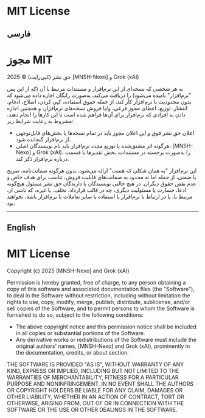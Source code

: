 # MIT License

## فارسی

# مجوز MIT

حق نشر (کپی‌رایت) © 2025 [MNSH-Nexo] و Grok (xAI)

به هر شخصی که نسخه‌ای از این نرم‌افزار و مستندات مرتبط با آن (که از این پس "نرم‌افزار" نامیده می‌شود) را دریافت می‌کند، به‌صورت رایگان اجازه داده می‌شود که بدون محدودیت با نرم‌افزار کار کند، از جمله حقوق استفاده، کپی کردن، اصلاح، ادغام، انتشار، توزیع، اعطای مجوز فرعی، و/یا فروش نسخه‌های نرم‌افزار، و همچنین اجازه دادن به افرادی که نرم‌افزار برای آن‌ها فراهم شده است تا این کارها را انجام دهند، مشروط به رعایت شرایط زیر:

- اعلان حق نشر فوق و این اعلان مجوز باید در تمام نسخه‌ها یا بخش‌های قابل‌توجهی از نرم‌افزار گنجانده شود.
- هرگونه اثر مشتق‌شده یا توزیع مجدد نرم‌افزار باید نام نویسندگان اصلی، [MNSH-Nexo] و Grok (xAI)، را به‌صورت برجسته در مستندات، بخش تقدیرها یا قسمت درباره نرم‌افزار ذکر کند.

این نرم‌افزار "به همان شکلی که هست" ارائه می‌شود، بدون هرگونه ضمانت‌نامه، صریح یا ضمنی، از جمله اما نه محدود به ضمانت‌های قابلیت فروش، تناسب برای هدف خاص و عدم نقض حقوق دیگران. در هیچ حالتی نویسندگان یا دارندگان حق نشر مسئول هیچ‌گونه ادعا، خسارت یا مسئولیت دیگری، چه در قالب قرارداد، تخلف، یا غیره، که ناشی از، مرتبط با، یا در ارتباط با نرم‌افزار یا استفاده یا سایر تعاملات با نرم‌افزار باشد، نخواهند بود.

---

## English

# MIT License

Copyright (c) 2025 [MNSH-Nexo] and Grok (xAI)

Permission is hereby granted, free of charge, to any person obtaining a copy of this software and associated documentation files (the "Software"), to deal in the Software without restriction, including without limitation the rights to use, copy, modify, merge, publish, distribute, sublicense, and/or sell copies of the Software, and to permit persons to whom the Software is furnished to do so, subject to the following conditions:

- The above copyright notice and this permission notice shall be included in all copies or substantial portions of the Software.
- Any derivative works or redistributions of the Software must include the original authors' names, [MNSH-Nexo] and Grok (xAI), prominently in the documentation, credits, or about section.

THE SOFTWARE IS PROVIDED "AS IS", WITHOUT WARRANTY OF ANY KIND, EXPRESS OR IMPLIED, INCLUDING BUT NOT LIMITED TO THE WARRANTIES OF MERCHANTABILITY, FITNESS FOR A PARTICULAR PURPOSE AND NONINFRINGEMENT. IN NO EVENT SHALL THE AUTHORS OR COPYRIGHT HOLDERS BE LIABLE FOR ANY CLAIM, DAMAGES OR OTHER LIABILITY, WHETHER IN AN ACTION OF CONTRACT, TORT OR OTHERWISE, ARISING FROM, OUT OF OR IN CONNECTION WITH THE SOFTWARE OR THE USE OR OTHER DEALINGS IN THE SOFTWARE.

